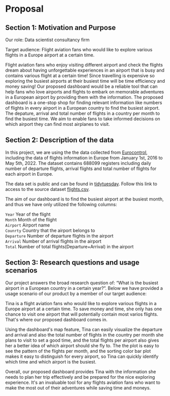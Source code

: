 # Proposal

## Section 1: Motivation and Purpose

Our role: Data scientist consultancy firm

Target audience: Flight aviation fans who would like to explore various flights in a Europe airport at a certain time.

Flight aviation fans who enjoy visiting different airport and check the flights dream about having unforgettable experiences in an airport that is busy and contains various flight at a certain time! Since travelling is expensive so exploring the busiest airports at their busiest time will be time efficiency and money saving! Our proposed dashboard would be a reliable tool that can help fans who love airports and flights to embark on memorable adventures in a European airport by providing them with the information. The proposed dashboard is a one-stop shop for finding relevant information like numbers of flights in every airport in a European country to find the busiest airport. The depature, arrival and total number of flights in a country per month to find the busiest time. We aim to enable fans to take informed decisions on which airport they can find most airplanes to visit.

## Section 2: Description of the data

In this project, we are using the the data collected from [Eurocontrol](https://ansperformance.eu/data/), including the data of flights information in Europe from January 1st, 2016 to May 5th, 2022. The dataset contains 688099 registers including daily number of departure flights, arrival flights and total number of flights for each airport in Europe.

The data set is public and can be found in [tidytuesday](https://github.com/rfordatascience/tidytuesday/tree/master/data/2022/2022-07-12). Follow this link to access to the source dataset [flights.csv](https://github.com/rfordatascience/tidytuesday/blob/master/data/2022/2022-07-12/flights.csv).

The aim of our dashboard is to find the busiest airport at the busiest month, and thus we have only utilized the following columns:

`Year` Year of the flight \
`Month` Month of the flight \
`Airport` Airport name \
`Counrty` Country that the airport belongs to \
`Departure` Number of departure flights in the airport \
`Arrival` Number of arrival flights in the airport \
`Total` Number of total flights(Departure+Arrival) in the airport


## Section 3: Research questions and usage scenarios

Our project answers the broad research question of: “What is the busiest airport in a European country in a certain year?”. Below we have provided a usage scenario of our product by a member of our target audience:

Tina is a flight aviation fans who would like to explore various flights in a Europe airport at a certain time. To save money and time, she only has one chance to visit one airport that will potentially contain most varios flights.
That's where our proposed dashboard comes in.

Using the dashboard's map feature, Tina can easily visualize the departure and arrival and also the total number of flights in the country per month she plans to visit to set a good time, and the total flights per airport also gives her a better idea of which airport should she fly to. The the plot is easy to see the pattern of the flights per month, and the sorting color bar plot makes it easy to distinguish for every airport, so Tina can quickly
identify which time and which airport is the busiest.

Overall, our proposed dashboard provides Tina with the information she needs to plan her trip effectively and be prepared for the nice exploring experience. It's an
invaluable tool for any flights aviation fans who want to make the most out of their adventures while saving time and moneys.